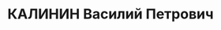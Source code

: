 ---
title: КАЛИНИН Василий Петрович
description: "Род. в 1902, Калининская обл., Великолукский р-н, дер. Сафоново, русский,\
  \ обр.: начальное, б/п. Проживал: г. Иркутск. Мастер спеццеха Иркутского завода\
  \ им. Куйбышева \n  Арестован 21.07.1937. Обв. по ст. ст. 58-1 \"а\", 58-8, 58-9,\
  \ 58-11 УК РСФСР. Приговор: ВК ВС СССР, 25.10.1937 – ВМН. Расстрелян 25.10.1937,\
  \ г.Иркутск. \n  Реабилитирован ВК ВС СССР 15.03.1958"
---